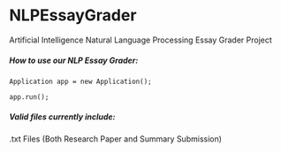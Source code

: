 # NLPEssayGrader
Artificial Intelligence Natural Language Processing Essay Grader Project

##### How to use our NLP Essay Grader:

`Application app = new Application();`

`app.run();`

##### Valid files currently include: 
.txt Files (Both Research Paper and Summary Submission)

